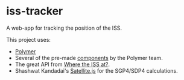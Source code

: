# iss-tracker

A web-app for tracking the position of the ISS.

This project uses:

* [Polymer](https://www.polymer-project.org) 
* Several of the pre-made [components](elements.polymer-project.org) by the Polymer team.
* The great API from [Where the ISS at?](http://wheretheiss.at/w/developer).
* Shashwat Kandadai's [Satellite.js](https://github.com/shashwatak/satellite-js) for the SGP4/SDP4 calculations.
